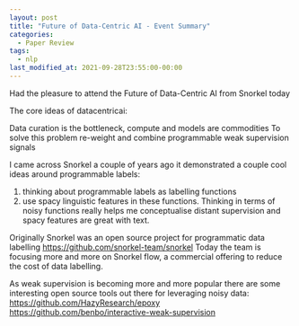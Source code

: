 ```yaml
---
layout: post
title: "Future of Data-Centric AI - Event Summary"
categories:
  - Paper Review
tags:
  - nlp
last_modified_at: 2021-09-28T23:55:00-00:00
---
```





Had the pleasure to attend the Future of Data-Centric AI from Snorkel today 

The core ideas of datacentricai:

Data curation is the bottleneck, compute and models are commodities To solve this problem re-weight and combine programmable weak supervision signals

I came across Snorkel a couple of years ago it demonstrated a couple cool ideas around programmable labels:
1. thinking about programmable labels as labelling functions
2. use spacy linguistic features in these functions.
Thinking in terms of noisy functions really helps me conceptualise distant supervision and spacy features are great with text.

Originally Snorkel was an open source project for programmatic data labelling https://github.com/snorkel-team/snorkel
Today the team is focusing more and more on Snorkel flow, a commercial offering to reduce the cost of data labelling.

As weak supervision is becoming more and more popular there are some interesting open source tools out there for leveraging noisy data:
https://github.com/HazyResearch/epoxy
https://github.com/benbo/interactive-weak-supervision
